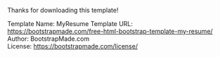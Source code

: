 Thanks for downloading this template!

Template Name: MyResume
Template URL: https://bootstrapmade.com/free-html-bootstrap-template-my-resume/ \
Author: BootstrapMade.com \
License: https://bootstrapmade.com/license/ 
